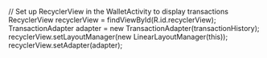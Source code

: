 // Set up RecyclerView in the WalletActivity to display transactions
RecyclerView recyclerView = findViewById(R.id.recyclerView);
TransactionAdapter adapter = new TransactionAdapter(transactionHistory);
recyclerView.setLayoutManager(new LinearLayoutManager(this));
recyclerView.setAdapter(adapter);